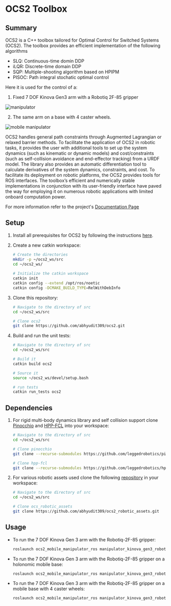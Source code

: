 # OCS2 Toolbox

## Summary
OCS2 is a C++ toolbox tailored for Optimal Control for Switched Systems (OCS2). The toolbox provides an efficient implementation of the following algorithms

* SLQ: Continuous-time domin DDP
* iLQR: Discrete-time domain DDP
* SQP: Multiple-shooting algorithm based on HPIPM
* PISOC: Path integral stochatic optimal control

Here it is used for the control of a:

1. Fixed 7 DOF Kinova Gen3 arm with a Robotiq 2F-85 gripper

![manipulator](https://i.imgur.com/d6nmfcN.gif)

2. The same arm on a base with 4 caster wheels.

![mobile manipulator](https://i.imgur.com/f6akezz.gif)

OCS2 handles general path constraints through Augmented Lagrangian or relaxed barrier methods. To facilitate the application of OCS2 in robotic tasks, it provides the user with additional tools to set up the system dynamics (such as kinematic or dynamic models) and cost/constraints (such as self-collision avoidance and end-effector tracking) from a URDF model. The library also provides an automatic differentiation tool to calculate derivatives of the system dynamics, constraints, and cost. To facilitate its deployment on robotic platforms, the OCS2 provides tools for ROS interfaces. The toolbox’s efficient and numerically stable implementations in conjunction with its user-friendly interface have paved the way for employing it on numerous robotic applications with limited onboard computation power.

For more information refer to the project's [Documentation Page](https://leggedrobotics.github.io/ocs2/) 

## Setup

1. Install all prerequisites for OCS2 by following the instructions [here](https://leggedrobotics.github.io/ocs2/installation.html).

2. Create a new catkin workspace:

   ```bash
   # Create the directories
   mkdir -p ~/ocs2_ws/src
   cd ~/ocs2_ws/
  
   # Initialize the catkin workspace
   catkin init
   catkin config --extend /opt/ros/noetic
   catkin config -DCMAKE_BUILD_TYPE=RelWithDebInfo
   ```

3. Clone this repository:

    ```bash
    # Navigate to the directory of src
    cd ~/ocs2_ws/src

    # Clone ocs2
    git clone https://github.com/abhyudit309/ocs2.git
    ```

4. Build and run the unit tests:

    ```bash
    # Navigate to the directory of src
    cd ~/ocs2_ws/src
    
    # Build it
    catkin build ocs2

    # Source it
    source ~/ocs2_ws/devel/setup.bash

    # run tests
    catkin run_tests ocs2
    ```

## Dependencies

1. For rigid multi-body dynamics library and self collision support clone [Pinocchio](https://github.com/stack-of-tasks/pinocchio) and [HPP-FCL](https://github.com/humanoid-path-planner/hpp-fcl) into your workspace:

    ```bash
    # Navigate to the directory of src
    cd ~/ocs2_ws/src
    
    # Clone pinocchio
    git clone --recurse-submodules https://github.com/leggedrobotics/pinocchio.git
    
    # Clone hpp-fcl
    git clone --recurse-submodules https://github.com/leggedrobotics/hpp-fcl.git
    ```

2. For various robotic assets used clone the following [repository](https://github.com/abhyudit309/ocs2_robotic_assets) in your workspace:

    ```bash
    # Navigate to the directory of src
    cd ~/ocs2_ws/src
    
    # Clone ocs_robotic_assets
    git clone https://github.com/abhyudit309/ocs2_robotic_assets.git
    ```
   
## Usage

* To run the 7 DOF Kinova Gen 3 arm with the Robotiq-2F-85 gripper:

   ```bash
   roslaunch ocs2_mobile_manipulator_ros manipulator_kinova_gen3_robotiq_2f_85.launch
   ```

* To run the 7 DOF Kinova Gen 3 arm with the Robotiq-2F-85 gripper on a holonomic mobile base:

   ```bash
   roslaunch ocs2_mobile_manipulator_ros manipulator_kinova_gen3_robotiq_2f_85_platform_v1.launch
   ```

* To run the 7 DOF Kinova Gen 3 arm with the Robotiq-2F-85 gripper on a mobile base with 4 caster wheels:

   ```bash
   roslaunch ocs2_mobile_manipulator_ros manipulator_kinova_gen3_robotiq_2f_85_platform_v2.launch
   ```
